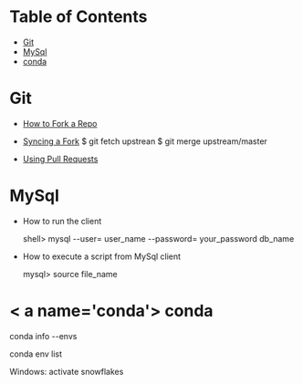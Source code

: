 # Table of Contents

* [Git](#git)
* [MySql](#MySql)
* [conda](#conda)

# <a name="git"></a>Git

* [How to Fork a Repo](https://help.github.com/articles/fork-a-repo/)
* [Syncing a Fork](https://help.github.com/articles/syncing-a-fork/)
    $ git fetch upstrean
    $ git merge upstream/master 
   
* [Using Pull Requests](https://help.github.com/articles/using-pull-requests/)


# <a name='MySql'></a> MySql

* How to run the client

    shell> mysql --user= user_name --password= your_password db_name

* How to execute a script from MySql client

    mysql> source file_name

# < a name='conda'></a> conda

conda info --envs

conda env list

Windows: activate snowflakes





